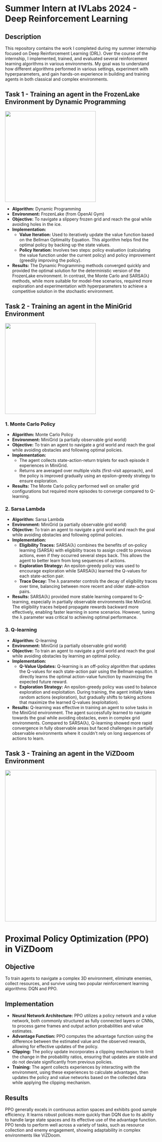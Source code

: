  <h1>Summer Intern at IVLabs 2024 - Deep Reinforcement Learning</h1>

<h2>Description</h2>
<p>This repository contains the work I completed during my summer internship focused on Deep Reinforcement Learning (DRL). Over the course of the internship, I implemented, trained, and evaluated several reinforcement learning algorithms in various environments. My goal was to understand how different algorithms performed in various settings, experiment with hyperparameters, and gain hands-on experience in building and training agents in both classical and complex environments.</p>

<h2>Task 1 - Training an agent in the FrozenLake Environment by Dynamic Programming</h2>
                     <img src="https://camo.githubusercontent.com/2ec3bee2bceafb626a446a0320eefedd658a2b4dae593c82754f087ef5b83795/68747470733a2f2f696d6775722e636f6d2f423575793361492e676966" height=300px width=300px>
   <ul>
        <li><strong>Algorithm:</strong> Dynamic Programming</li>
        <li><strong>Environment:</strong> FrozenLake (from OpenAI Gym)</li>
        <li><strong>Objective:</strong> To navigate a slippery frozen grid and reach the goal while avoiding holes in the ice.</li>
        <li><strong>Implementation:</strong>
            <ul>
                <li><strong>Value Iteration:</strong> Used to iteratively update the value function based on the Bellman Optimality Equation. This algorithm helps find the optimal policy by backing up the state values.</li>
                <li><strong>Policy Iteration:</strong> Involves two steps: policy evaluation (calculating the value function under the current policy) and policy improvement (greedily improving the policy).</li>
            </ul>
        </li>
        <li><strong>Results:</strong> The Dynamic Programming methods converged quickly and provided the optimal solution for the deterministic version of the FrozenLake environment. In contrast, the Monte Carlo and SARSA(λ) methods, while more suitable for model-free scenarios, required more exploration and experimentation with hyperparameters to achieve a competitive solution in the stochastic environment.</li>
    </ul>

   <h2>Task 2 - Training an agent in the MiniGrid Environment</h2>

<img src="https://camo.githubusercontent.com/4c91fc8f5469c3a6bd9fad7c04c2f6297b369cf0db200f26f7e42f31bfd83093/68747470733a2f2f692e696d6775722e636f6d2f346c43774c38672e676966" height=300px width=300px>
  <h3>1. Monte Carlo Policy</h3>
    <ul>
        <li><strong>Algorithm:</strong> Monte Carlo Policy</li>
        <li><strong>Environment:</strong> MiniGrid (a partially observable grid world)</li>
        <li><strong>Objective:</strong> To train an agent to navigate a grid world and reach the goal while avoiding obstacles and following optimal policies.</li>
        <li><strong>Implementation:</strong> 
            <ul>
                <li>The agent collects state-action-return triplets for each episode it experiences in MiniGrid.</li>
                <li>Returns are averaged over multiple visits (first-visit approach), and the policy is improved gradually using an epsilon-greedy strategy to ensure exploration.</li>
            </ul>
        </li>
        <li><strong>Results:</strong> The Monte Carlo policy performed well on smaller grid configurations but required more episodes to converge compared to Q-learning.</li>
    </ul>

   <h3>2. Sarsa Lambda</h3>
    <ul>
        <li><strong>Algorithm:</strong> Sarsa Lambda</li>
        <li><strong>Environment:</strong> MiniGrid (a partially observable grid world)</li>
        <li><strong>Objective:</strong> To train an agent to navigate a grid world and reach the goal while avoiding obstacles and following optimal policies.</li>
        <li><strong>Implementation:</strong>
            <ul>
                <li><strong>Eligibility Traces:</strong> SARSA(λ) combines the benefits of on-policy learning (SARSA) with eligibility traces to assign credit to previous actions, even if they occurred several steps back. This allows the agent to better learn from long sequences of actions.</li>
                <li><strong>Exploration Strategy:</strong> An epsilon-greedy policy was used to encourage exploration while SARSA(λ) learned the Q-values for each state-action pair.</li>
                <li><strong>Trace Decay:</strong> The λ parameter controls the decay of eligibility traces over time, balancing between more recent and older state-action pairs.</li>
            </ul>
        </li>
        <li><strong>Results:</strong> SARSA(λ) provided more stable learning compared to Q-learning, especially in partially observable environments like MiniGrid. The eligibility traces helped propagate rewards backward more effectively, enabling faster learning in some scenarios. However, tuning the λ parameter was critical to achieving optimal performance.</li>
    </ul>

  <h3>3. Q-learning</h3>
    <ul>
        <li><strong>Algorithm:</strong> Q-learning</li>
        <li><strong>Environment:</strong> MiniGrid (a partially observable grid world)</li>
        <li><strong>Objective:</strong> To train an agent to navigate a grid world and reach the goal while avoiding obstacles by learning an optimal policy.</li>
        <li><strong>Implementation:</strong>
            <ul>
                <li><strong>Q-Value Updates:</strong> Q-learning is an off-policy algorithm that updates the Q-values for each state-action pair using the Bellman equation. It directly learns the optimal action-value function by maximizing the expected future reward.</li>
                <li><strong>Exploration Strategy:</strong> An epsilon-greedy policy was used to balance exploration and exploitation. During training, the agent initially takes random actions (exploration), but gradually shifts to taking actions that maximize the learned Q-values (exploitation).</li>
            </ul>
        </li>
        <li><strong>Results:</strong> Q-learning was effective in training an agent to solve tasks in the MiniGrid environment. The agent successfully learned to navigate towards the goal while avoiding obstacles, even in complex grid environments. Compared to SARSA(λ), Q-learning showed more rapid convergence in fully observable areas but faced challenges in partially observable environments where it couldn't rely on long sequences of actions to learn.</li>
    </ul>

   <h2>Task 3 - Training an agent in the ViZDoom Environment</h2>

   <img src="https://www.dropbox.com/scl/fi/0te9k0z68fqegd5znu5ea/clideo_editor_68da857852f4409dafa7d51cf4cb5545-1-1.gif?rlkey=galbl43qq913vf0n5ctk7gdh6&st=3prl6r0y&raw=1
   " width="500px">
     <h1>Proximal Policy Optimization (PPO) in ViZDoom</h1>
    <h2>Objective</h2>
    <p>To train agents to navigate a complex 3D environment, eliminate enemies, collect resources, and survive using two popular reinforcement learning algorithms: DQN and PPO.</p>
    
<h2>Implementation</h2>
    <ul>
        <li><strong>Neural Network Architecture:</strong> PPO utilizes a policy network and a value network, both commonly structured as fully connected layers or CNNs, to process game frames and output action probabilities and value estimates.</li>
        <li><strong>Advantage Function:</strong> PPO computes the advantage function using the difference between the estimated value and the observed rewards, allowing for effective updates of the policy.</li>
        <li><strong>Clipping:</strong> The policy update incorporates a clipping mechanism to limit the change in the probability ratios, ensuring that updates are stable and do not deviate significantly from previous policies.</li>
        <li><strong>Training:</strong> The agent collects experiences by interacting with the environment, using these experiences to calculate advantages, then updates the policy and value networks based on the collected data while applying the clipping mechanism.</li>
    </ul>
    
   <h2>Results</h2>
    <p>PPO generally excels in continuous action spaces and exhibits good sample efficiency. It learns robust policies more quickly than DQN due to its ability to handle large state spaces and its effective use of the advantage function. PPO tends to perform well across a variety of tasks, such as resource collection and enemy engagement, showing adaptability in complex environments like ViZDoom.</p>
